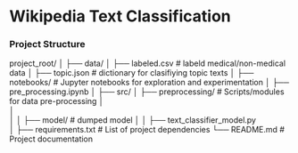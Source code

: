# Wikipedia Text Classification 


### Project Structure
project_root/
│
├── data/
│   ├── labeled.csv             # labeld medical/non-medical data
│   ├── topic.json   # dictionary for clasifiying topic texts
│
├── notebooks/                # Jupyter notebooks for exploration and experimentation
│   ├── pre_processing.ipynb
│
├── src/
│   ├── preprocessing/        # Scripts/modules for data pre-processing
│   
│   
│
│   ├── model/                # dumped model
│   │   ├── text_classifier_model.py   
│
├── requirements.txt          # List of project dependencies
└── README.md                 # Project documentation
 
